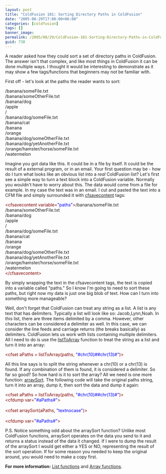 ```yaml
---
layout: post
title: "ColdFusion 101: Sorting Directory Paths in ColdFusion"
date: "2005-08-29T17:08:00+06:00"
categories: [coldfusion]
tags: []
banner_image: 
permalink: /2005/08/29/ColdFusion-101-Sorting-Directory-Paths-in-ColdFusion
guid: 738
---
```


A reader asked how they could sort a set of directory paths in ColdFusion. The answer isn't that complex, and like most things in ColdFusion it can be done multiple ways. I thought it would be interesting to demonstrate as it may show a few tags/functions that beginners may not be familiar with. 

First off - let's look at the paths the reader wants to sort:

<div class="code">/banana/someFile.txt<br>
/banana/someOtherFile.txt<br>
/banana/dog<br>
/apple<br>
/<br>
/banana/dog/someFile.txt<br>
/banana/cat<br>
/banana<br>
/orange<br>
/banana/dog/someOtherFile.txt<br>
/banana/dog/yetAnotherFile.txt<br>
/orange/hamster/horse/someFile.txt<br>
/watermelon</div>

Imagine you got data like this. It could be in a file by itself. It could be the result of a external program, or in an email. Your first question may be - how do I turn what looks like an obvious list into a <i>real</i> ColdFusion list? Let's first see a simple way to turn a text block into a ColdFusion variable. Normally you wouldn't have to worry about this. The data would come from a file for example. In my case the text was in an email. I cut and pasted the text into a CFM file and simply surrounded it with <a href="http://livedocs.macromedia.com/coldfusion/7/htmldocs/00000327.htm">cfsavecontent</a> tags:

<div class="code"><FONT COLOR=MAROON>&lt;cfsavecontent variable=<FONT COLOR=BLUE>"paths"</FONT>&gt;</FONT>/banana/someFile.txt<br>
/banana/someOtherFile.txt<br>
/banana/dog<br>
/apple<br>
/<br>
/banana/dog/someFile.txt<br>
/banana/cat<br>
/banana<br>
/orange<br>
/banana/dog/someOtherFile.txt<br>
/banana/dog/yetAnotherFile.txt<br>
/orange/hamster/horse/someFile.txt<br>
/watermelon<br>
<FONT COLOR=MAROON>&lt;/cfsavecontent&gt;</FONT></div>

By simply wrapping the text in the cfsavecontent tags, the text is copied into a variable called "paths." So I know I'm going to need to sort these paths, but right now my data is just one big blob of text. How can I turn into something more manageable? 

Well, don't forget that ColdFusion can treat any string as a list. A list is any text that has delimiters. Typically a list will look like so: Jacob,Lynn,Noah. In this list, there are three items delimited by a comma. However, other characters can be considered a delimiter as well. In this case, we can consider the line feeds and carriage returns (the breaks basically) as delimiters. ColdFusion lets us work with lists containing multiple delimiters. All I need to do is use the <a href="http://livedocs.macromedia.com/coldfusion/7/htmldocs/00000564.htm">listToArray</a> function to treat the string as a list and turn it into an array:

<div class="code"><FONT COLOR=MAROON>&lt;cfset aPaths = listToArray(paths, <FONT COLOR=BLUE>"#chr(<FONT COLOR=BLUE>10</FONT>)##chr(<FONT COLOR=BLUE>13</FONT>)#"</FONT>)&gt;</FONT></div>

All this line says is to split the string whenever a chr(10) or a chr(13) is found. If any combination of them is found, it is considered a delimiter. So far so good? So how hard is it to sort the array? All we need is one more function: <a href="http://livedocs.macromedia.com/coldfusion/7/htmldocs/00000394.htm">arraySort</a>. The following code will take the original paths string, turn it into an array, dump it, then sort the data and dump it again:

<div class="code"><FONT COLOR=MAROON>&lt;cfset aPaths = listToArray(paths, <FONT COLOR=BLUE>"#chr(<FONT COLOR=BLUE>10</FONT>)##chr(<FONT COLOR=BLUE>13</FONT>)#"</FONT>)&gt;</FONT><br>
<FONT COLOR=MAROON>&lt;cfdump var=<FONT COLOR=BLUE>"#aPaths#"</FONT>&gt;</FONT><br>
<br>
<FONT COLOR=MAROON>&lt;cfset arraySort(aPaths, <FONT COLOR=BLUE>"textnocase"</FONT>)&gt;</FONT><br>
<br>
<FONT COLOR=MAROON>&lt;cfdump var=<FONT COLOR=BLUE>"#aPaths#"</FONT>&gt;</FONT></div>

P.S. Notice something odd about the arraySort function? Unlike most ColdFusion functions, arraySort operates on the data you send to it and returns a status instead of the data it changed. If I were to dump the result of the arraySort I would get either a YES or NO, representing the result of the sort operation. If for some reason you needed to keep the original around, you would need to make a copy first. 

<b>For more information:</b> <a href="http://livedocs.macromedia.com/coldfusion/7/htmldocs/00000364.htm">List functions</a> and <a href="http://livedocs.macromedia.com/coldfusion/7/htmldocs/00000355.htm">Array functions</a>.